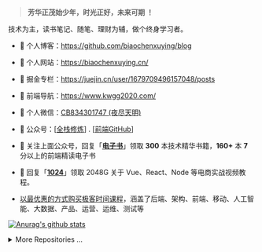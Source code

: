 <!-- ![夜尽天明](https://upload-images.jianshu.io/upload_images/12890819-6e2289f29c0d3b39.png?imageMogr2/auto-orient/strip%7CimageView2/2/w/1240)  -->

> **芳华正茂始少年，时光正好，未来可期 ！**

技术为主，读书笔记、随笔、理财为辅，做个终身学习者。


- 🍓 个人博客：https://github.com/biaochenxuying/blog

- 🍓 个人网站：https://biaochenxuying.cn/

- 🍓 掘金专栏：https://juejin.cn/user/1679709496157048/posts

- 🍓 前端导航：https://www.kwgg2020.com/

- 🍉 个人微信：[CB834301747 (夜尽天明)](./images/CB834301747.jpeg)

- 🍉 公众号：[[全栈修炼](https://github.com/biaochenxuying/blog/blob/master/%E5%85%A8%E6%A0%88%E4%BF%AE%E7%82%BC.png)] . [[前端GitHub](https://github.com/FrontEndGitHub/FrontEndGitHub/blob/main/images/FrontEndGitHub.png)]

- 🍓 关注上面公众号，回复「[**电子书**](/images/book.png)」领取 **300** 本技术精华书籍，**160+** 本 **7** 分以上的前端精读电子书

- 🍓 回复「[**1024**](https://mp.weixin.qq.com/s/7f767Y5FHM9i2_GeUSz-Iw)」领取 2048G 关于 Vue、React、Node 等电商实战视频教程。

- [以最优惠的方式购买极客时间课程](https://github.com/biaochenxuying/preferential-courses)，涵盖了后端、架构、前端、移动、人工智能、大数据、产品、运营、运维、测试等

<!-- | 微信: **CB834301747** | 公众号: **前端GitHub**  | 公众号: **全栈修炼**  |
| :------: |  :------: | :------: |
| <div align="center" style="margin-top: 20px;"> ![CB834301747](./images/CB834301747.jpeg) </div> | <div align="center"> ![FrontEndGitHub](./images/FrontEndGitHub.png) </div> | <div align="center"> ![FrontEndGitHub](./images/QuanZhanXiuLian.png) </div> | -->

  
[![Anurag's github stats](https://github-readme-stats.vercel.app/api?username=biaochenxuying&show_icons=true&show_owner=true&count_private=true)](https://github.com/anuraghazra/github-readme-stats)

<!-- 
PS： 欢迎大家关注我的公众号～
![全栈修炼-公众号](https://upload-images.jianshu.io/upload_images/12890819-4a67d58c86d6048a.png?imageMogr2/auto-orient/strip%7CimageView2/2/w/1240)
 -->


<details>
<summary>More Repositories ...</summary>

<a href="https://github.com/biaochenxuying/preferential-courses">
  <img alt="biaochenxuying" src="https://github-readme-stats.vercel.app/api/pin/?username=biaochenxuying&repo=preferential-courses&show_owner=true" />
</a>
<a href="https://github.com/biaochenxuying/blog-react-admin">
  <img alt="biaochenxuying" src="https://github-readme-stats.vercel.app/api/pin/?username=biaochenxuying&repo=blog-react-admin&show_owner=true" />
</a>
<a href="https://github.com/biaochenxuying/blog-node">
  <img alt="biaochenxuying" src="https://github-readme-stats.vercel.app/api/pin/?username=biaochenxuying&repo=blog-node&show_owner=true" />
</a>
<a href="https://github.com/biaochenxuying/route">
  <img alt="biaochenxuying" src="https://github-readme-stats.vercel.app/api/pin/?username=biaochenxuying&repo=route&show_owner=true" />
</a>
<a href="https://github.com/biaochenxuying/progress">
  <img alt="biaochenxuying" src="https://github-readme-stats.vercel.app/api/pin/?username=biaochenxuying&repo=progress&show_owner=true" />
</a>
<a href="https://github.com/biaochenxuying/split">
  <img alt="biaochenxuying" src="https://github-readme-stats.vercel.app/api/pin/?username=biaochenxuying&repo=split&show_owner=true" />
</a>
</details>
